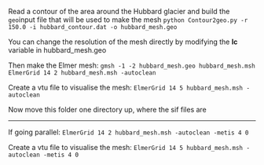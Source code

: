 Read a contour of the area around the Hubbard glacier and build the `geo`input file that will be used to make the mesh
`python Contour2geo.py -r 150.0 -i hubbard_contour.dat -o hubbard_mesh.geo`

You can change the resolution of the mesh directly by modifying the **lc** variable in hubbard_mesh.geo

Then make the Elmer mesh:
`gmsh -1 -2 hubbard_mesh.geo hubbard_mesh.msh`
`ElmerGrid 14 2 hubbard_mesh.msh -autoclean`

Create a vtu file to visualise the mesh:
`ElmerGrid 14 5 hubbard_mesh.msh -autoclean`

Now move this folder one directory up, where the sif files are

------------------------------
If going parallel:
`ElmerGrid 14 2 hubbard_mesh.msh -autoclean -metis 4 0`

Create a vtu file to visualise the mesh:
`ElmerGrid 14 5 hubbard_mesh.msh -autoclean -metis 4 0`